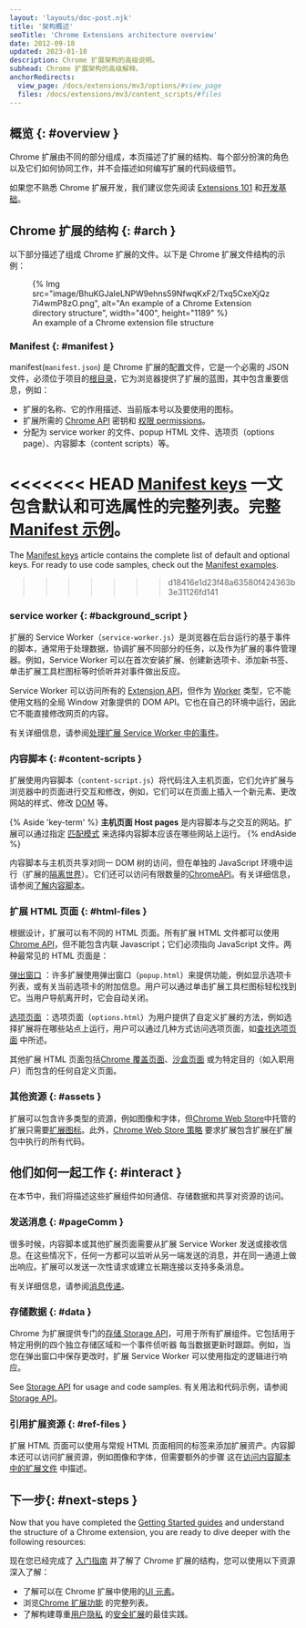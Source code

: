 ```yaml
---
layout: 'layouts/doc-post.njk'
title: '架构概述'
seoTitle: 'Chrome Extensions architecture overview'
date: 2012-09-18
updated: 2023-01-10
description: Chrome 扩展架构的高级说明。
subhead: Chrome 扩展架构的高级解释。
anchorRedirects:
  view_page: /docs/extensions/mv3/options/#view_page
  files: /docs/extensions/mv3/content_scripts/#files
---
```


## 概览 {: #overview }

Chrome 扩展由不同的部分组成，本页描述了扩展的结构、每个部分扮演的角色以及它们如何协同工作，并不会描述如何编写扩展的代码级细节。

如果您不熟悉 Chrome 扩展开发，我们建议您先阅读 [Extensions 101][doc-ext-101] 和[开发基础][doc-dev-basics]。

## Chrome 扩展的结构 {: #arch }

以下部分描述了组成 Chrome 扩展的文件。以下是 Chrome 扩展文件结构的示例：

<figure>
{% Img src="image/BhuKGJaIeLNPW9ehns59NfwqKxF2/Txq5CxeXjQz7i4wmP8zO.png", alt="An example of a Chrome Extension directory structure", width="400", height="1189" %}
  <figcaption>
  An example of a Chrome extension file structure
  </figcaption>
</figure>

### Manifest {: #manifest }

manifest(`manifest.json`) 是 Chrome 扩展的配置文件，它是一个必需的 JSON 文件，必须位于项目的[根目录][dev-basics-structure]，它为浏览器提供了扩展的蓝图，其中包含重要信息，例如：

- 扩展的名称、它的作用描述、当前版本号以及要使用的图标。
- 扩展所需的 [Chrome API][api-ref] 密钥和 [权限 permissions][doc-perms]。
- 分配为 service worker 的文件、popup HTML 文件、选项页（options page）、内容脚本（content scripts）等。

<<<<<<< HEAD
[Manifest keys][doc-manifest] 一文包含默认和可选属性的完整列表。完整 [Manifest 示例][doc-manifest-examples]。
=======
The [Manifest keys][doc-manifest] article contains the complete list of default and optional keys. For ready to use code samples, check out the [Manifest examples][doc-manifest-examples].
>>>>>>> d18416e1d23f48a63580f424363b3e31126fd141

### service worker {: #background_script }

扩展的 Service Worker（`service-worker.js`）是浏览器在后台运行的基于事件的脚本，通常用于处理数据，协调扩展不同部分的任务，以及作为扩展的事件管理器。例如，Service Worker 可以在首次安装扩展、创建新选项卡、添加新书签、单击扩展工具栏图标等时侦听并对事件做出反应。

Service Worker 可以访问所有的 [Extension API][api-ref]，但作为 [Worker][mdn-worker] 类型，它不能使用文档的全局 Window 对象提供的 DOM API。它也在自己的环境中运行，因此它不能直接修改网页的内容。

有关详细信息，请参阅[处理扩展 Service Worker 中的事件][doc-sw]。

### 内容脚本 {: #content-scripts }

扩展使用内容脚本（`content-script.js`）将代码注入主机页面，它们允许扩展与浏览器中的页面进行交互和修改，例如，它们可以在页面上插入一个新元素、更改网站的样式、修改 [DOM][mdn-dom] 等。

{% Aside 'key-term' %}
**主机页面 Host pages** 是内容脚本与之交互的网站。扩展可以通过指定 [匹配模式][doc-match] 来选择内容脚本应该在哪些网站上运行。
{% endAside %}

内容脚本与主机页共享对同一 DOM 树的访问，但在单独的 JavaScript 环境中运行（扩展的[隔离世界][cs-isolated]）。它们还可以访问有限数量的[ChromeAPI][api-ref]。有关详细信息，请参阅[了解内容脚本][doc-content-scripts]。

### 扩展 HTML 页面 {: #html-files }

根据设计，扩展可以有不同的 HTML 页面。所有扩展 HTML 文件都可以使用[Chrome API][api-ref]，但不能包含内联 Javascript；它们必须指向 JavaScript 文件。两种最常见的 HTML 页面是：

[弹出窗口][doc-popup] ：许多扩展使用弹出窗口（`popup.html`）来提供功能，例如显示选项卡列表，或有关当前选项卡的附加信息。用户可以通过单击扩展工具栏图标轻松找到它。当用户导航离开时，它会自动关闭。

[选项页面][doc-options] ：选项页面（`options.html`）为用户提供了自定义扩展的方法，例如选择扩展将在哪些站点上运行，用户可以通过几种方式访问选项页面，如[查找选项页面][doc-options-view] 中所述。

其他扩展 HTML 页面包括[Chrome 覆盖页面][doc-override]、[沙盒页面][doc-sandbox] 或为特定目的（如入职用户）而包含的任何自定义页面。

### 其他资源 {: #assets }

扩展可以包含许多类型的资源，例如图像和字体，但[Chrome Web Store][cws]中托管的扩展只需要[扩展图标][manifest-icons]。此外，[Chrome Web Store 策略][cws-mv3-req] 要求扩展包含扩展在扩展包中执行的所有代码。

## 他们如何一起工作 {: #interact }

在本节中，我们将描述这些扩展组件如何通信、存储数据和共享对资源的访问。

### 发送消息 {: #pageComm }

很多时候，内容脚本或其他扩展页面需要从扩展 Service Worker 发送或接收信息。在这些情况下，任何一方都可以监听从另一端发送的消息，并在同一通道上做出响应。扩展可以发送一次性请求或建立长期连接以支持多条消息。

有关详细信息，请参阅[消息传递][doc-messages]。

### 存储数据 {: #data }

Chrome 为扩展提供专门的[存储 Storage API][api-storage]，可用于所有扩展组件。它包括用于特定用例的四个独立存储区域和一个事件侦听器 每当数据更新时跟踪。例如，当您在弹出窗口中保存更改时，扩展 Service Worker 可以使用指定的逻辑进行响应。

See [Storage API][api-storage] for usage and code samples.
有关用法和代码示例，请参阅 [Storage API][api-storage]。

### 引用扩展资源 {: #ref-files }

扩展 HTML 页面可以使用与常规 HTML 页面相同的标签来添加扩展资产。内容脚本还可以访问扩展资源，例如图像和字体，但需要额外的步骤 这在[访问内容脚本中的扩展文件][doc-ref] 中描述。

## 下一步{: #next-steps }

Now that you have completed the [Getting Started guides][doc-gs] and understand the structure of a Chrome extension, you are ready to dive deeper with the following resources:

现在您已经完成了 [入门指南][doc-gs] 并了解了 Chrome 扩展的结构，您可以使用以下资源深入了解：

- 了解可以在 Chrome 扩展中使用的[UI 元素][doc-ui]。
- 浏览[Chrome 扩展功能][doc-dev-guide] 的完整列表。
- 了解构建尊重[用户隐私][doc-privacy] 的[安全扩展][doc-secure]的最佳实践。

[api-ref]: /docs/extensions/reference
[api-storage]: /docs/extensions/reference/storage
[cs-isolated]: /docs/extensions/mv3/content_scripts/#isolated_world
[cws]: https://chrome.google.com/webstore/
[cws-mv3-req]: /docs/webstore/program-policies/mv3-requirements/
[dev-basics-structure]: /docs/extensions/mv3/getstarted/development-basics/#structure
[doc-content-scripts]: /docs/extensions/mv3/content_scripts
[doc-dev-basics]: /docs/extensions/mv3/getstarted/development-basics
[doc-dev-guide]: /docs/extensions/mv3/devguide
[doc-ext-101]: /docs/extensions/mv3/getstarted/extensions-101
[doc-gs]: /docs/extensions/mv3/getstarted
[doc-manifest-examples]: /docs/extensions/mv3/manifest#manifest-examples
[doc-match]: /docs/extensions/mv3/match_patterns/
[doc-manifest]: /docs/extensions/mv3/manifest
[doc-messages]: /docs/extensions/mv3/messaging
[doc-options-view]: /docs/extensions/mv3/options#view_page
[doc-options]: /docs/extensions/mv3/options
[doc-override]: /docs/extensions/mv3/override
[doc-overview]: /docs/extensions/mv3/overview
[doc-perms]: /docs/extensions/mv3/declare_permissions/
[doc-popup]: /docs/extensions/mv3/user_interface#popup
[doc-privacy]: /docs/extensions/mv3/user_privacy/
[doc-ref]: /docs/extensions/mv3/content_scripts/#files
[doc-sandbox]: /docs/extensions/mv3/manifest/sandbox/
[doc-secure]: /docs/extensions/mv3/security/
[doc-sw]: /docs/extensions/mv3/service_workers/
[doc-ui]: /docs/extensions/mv3/user_interface
[manifest-icons]: /docs/extensions/mv3/manifest/icons/
[mdn-dom]: https://developer.mozilla.org/docs/Web/API/Document_Object_Model
[mdn-worker]: https://developer.mozilla.org/docs/Web/API/Worker
